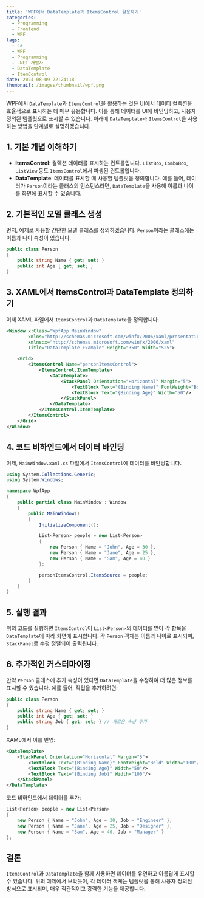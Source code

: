 ```yaml
---
title: 'WPF에서 DataTemplate과 ItemsControl 활용하기'
categories:
  - Programming
  - Frontend
  - WPF
tags:
  - C#
  - WPF
  - Programming
  - .NET 개발자
  - DataTemplate
  - ItemControl
date: 2024-08-09 22:24:18
thumbnail: /images/thumbnail/wpf.png
---
```


WPF에서 `DataTemplate`과 `ItemsControl`을 활용하는 것은 UI에서 데이터 컬렉션을 효율적으로 표시하는 데 매우 유용합니다. 이를 통해 데이터를 UI에 바인딩하고, 사용자 정의된 템플릿으로 표시할 수 있습니다. 아래에 `DataTemplate`과 `ItemsControl`을 사용하는 방법을 단계별로 설명하겠습니다.

## 1. 기본 개념 이해하기

- **ItemsControl**: 컬렉션 데이터를 표시하는 컨트롤입니다. `ListBox`, `ComboBox`, `ListView` 등도 `ItemsControl`에서 파생된 컨트롤입니다.
- **DataTemplate**: 데이터를 표시할 때 사용할 템플릿을 정의합니다. 예를 들어, 데이터가 `Person`이라는 클래스의 인스턴스라면, `DataTemplate`을 사용해 이름과 나이를 화면에 표시할 수 있습니다.

## 2. 기본적인 모델 클래스 생성

먼저, 예제로 사용할 간단한 모델 클래스를 정의하겠습니다. `Person`이라는 클래스에는 이름과 나이 속성이 있습니다.

```csharp
public class Person
{
    public string Name { get; set; }
    public int Age { get; set; }
}
```

## 3. XAML에서 ItemsControl과 DataTemplate 정의하기

이제 XAML 파일에서 `ItemsControl`과 `DataTemplate`을 정의합니다.

```xml
<Window x:Class="WpfApp.MainWindow"
        xmlns="http://schemas.microsoft.com/winfx/2006/xaml/presentation"
        xmlns:x="http://schemas.microsoft.com/winfx/2006/xaml"
        Title="DataTemplate Example" Height="350" Width="525">

    <Grid>
        <ItemsControl Name="personItemsControl">
            <ItemsControl.ItemTemplate>
                <DataTemplate>
                    <StackPanel Orientation="Horizontal" Margin="5">
                        <TextBlock Text="{Binding Name}" FontWeight="Bold" Width="100"/>
                        <TextBlock Text="{Binding Age}" Width="50"/>
                    </StackPanel>
                </DataTemplate>
            </ItemsControl.ItemTemplate>
        </ItemsControl>
    </Grid>
</Window>
```

## 4. 코드 비하인드에서 데이터 바인딩

이제, `MainWindow.xaml.cs` 파일에서 `ItemsControl`에 데이터를 바인딩합니다.

```csharp
using System.Collections.Generic;
using System.Windows;

namespace WpfApp
{
    public partial class MainWindow : Window
    {
        public MainWindow()
        {
            InitializeComponent();

            List<Person> people = new List<Person>
            {
                new Person { Name = "John", Age = 30 },
                new Person { Name = "Jane", Age = 25 },
                new Person { Name = "Sam", Age = 40 }
            };

            personItemsControl.ItemsSource = people;
        }
    }
}
```

## 5. 실행 결과

위의 코드를 실행하면 `ItemsControl`이 `List<Person>`의 데이터를 받아 각 항목을 `DataTemplate`에 따라 화면에 표시합니다. 각 `Person` 객체는 이름과 나이로 표시되며, `StackPanel`로 수평 정렬되어 출력됩니다.

## 6. 추가적인 커스터마이징

만약 `Person` 클래스에 추가 속성이 있다면 `DataTemplate`을 수정하여 더 많은 정보를 표시할 수 있습니다. 예를 들어, 직업을 추가하려면:

```csharp
public class Person
{
    public string Name { get; set; }
    public int Age { get; set; }
    public string Job { get; set; } // 새로운 속성 추가
}
```

XAML에서 이를 반영:

```xml
<DataTemplate>
    <StackPanel Orientation="Horizontal" Margin="5">
        <TextBlock Text="{Binding Name}" FontWeight="Bold" Width="100"/>
        <TextBlock Text="{Binding Age}" Width="50"/>
        <TextBlock Text="{Binding Job}" Width="100"/>
    </StackPanel>
</DataTemplate>
```

코드 비하인드에서 데이터를 추가:

```csharp
List<Person> people = new List<Person>
{
    new Person { Name = "John", Age = 30, Job = "Engineer" },
    new Person { Name = "Jane", Age = 25, Job = "Designer" },
    new Person { Name = "Sam", Age = 40, Job = "Manager" }
};
```

## 결론

`ItemsControl`과 `DataTemplate`을 함께 사용하면 데이터를 유연하고 아름답게 표시할 수 있습니다. 위의 예제에서 보았듯이, 각 데이터 객체는 템플릿을 통해 사용자 정의된 방식으로 표시되며, 매우 직관적이고 강력한 기능을 제공합니다.
